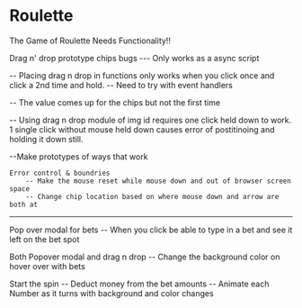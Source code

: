# Roulette
The Game of Roulette
Needs Functionality!!

Drag n' drop prototype chips bugs
--- Only works as a async script

-- Placing drag n drop in functions only works when you click once and click a 2nd time and hold. 
    -- Need to try with event handlers

-- The value comes up for the chips but not the first time

-- Using drag n drop module  of img id requires one click held down to work. 1 single click without mouse held down causes error of postitinoing and holding it down still. 

--Make prototypes of ways that work
           
        
    Error control & boundries
        -- Make the mouse reset while mouse down and out of browser screen space
        -- Change chip location based on where mouse down and arrow are both at

----------------------------------------------------
Pop over modal for bets
    -- When you click be able to type in a bet and see it left on the bet spot
        
Both Popover modal and drag n drop
    -- Change the background color on hover over with bets

Start the spin
    -- Deduct money from the bet amounts
        -- Animate each Number as it turns with background and color changes



